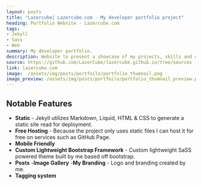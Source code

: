 ```yaml
---
layout: posts
title: "Lazercube| Lazercube.com - My developer portfolio project"
heading: Portfolio Website - Lazercube.com
tags:
- Jekyll
- Sass
- Web
summary: My developer portfolio.
description: Website to present a showcase of my projects, skills and other information to help give people an idea of what I do. Written using Jekyll, SaSS and hosted on GitHub pages.
source: https://github.com/LazerCube/lazercube.github.io/tree/sources
link: lazercube.com
image:  /assets/img/posts/portfoilo/portfolio_thumnail.png
image_preview: /assets/img/posts/portfoilo/portfolio_thumnail_preview.png
---
```


## Notable Features

- **Static** - Jekyll utilizes Markdown, Liquid, HTML & CSS to generate a static site read for deployment.
- **Free Hosting** -  Because the project only uses static files I can host it for free on services such as GitHub Page.
- **Mobile Friendly**
- **Custom Lightweight Bootstrap Framework** - Custom lightweight SaSS powered theme built by me based off bootstrap. 
- **Posts**
-**Image Gallery**
-**My Branding** - Logo and branding created by me.
- **Tagging system**
